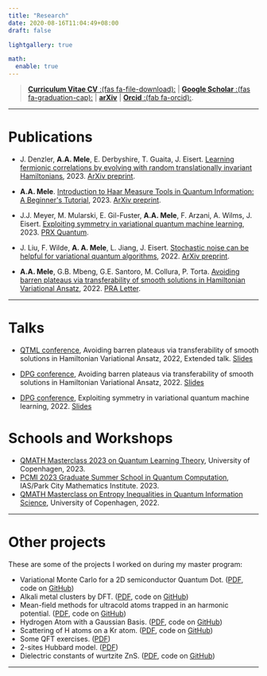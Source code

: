 ```yaml
---
title: "Research"
date: 2020-08-16T11:04:49+08:00
draft: false

lightgallery: true

math:
  enable: true
---
```



>
> [**Curriculum Vitae CV** :(fas fa-file-download):](/documents/CV_AntonioAnnaMele.pdf) | [**Google Scholar** :(fas fa-graduation-cap):](https://scholar.google.com/citations?user=IgnTVy4AAAAJ&hl=en&authuser=1) | [**arXiv**](https://arxiv.org/search/quant-ph?searchtype=author&query=Mele%2C+A+A) | [**Orcid** :(fab fa-orcid):](https://orcid.org/0000-0002-1009-7331).

 
---


# Publications

*  J. Denzler, **A.A. Mele**, E. Derbyshire, T. Guaita, J. Eisert. [Learning fermionic correlations by evolving with random translationally invariant Hamiltonians](https://arxiv.org/abs/2307.08956), 2023. [ ArXiv preprint](https://arxiv.org/abs/2309.12933).

*  **A.A. Mele**. [Introduction to Haar Measure Tools in Quantum Information: A Beginner's Tutorial](https://arxiv.org/abs/2307.08956), 2023. [ ArXiv preprint](https://arxiv.org/abs/2307.08956).

*  J.J. Meyer, M. Mularski, E. Gil-Fuster, **A.A. Mele**, F. Arzani, A. Wilms, J. Eisert. [Exploiting symmetry in variational quantum machine learning](https://arxiv.org/abs/2205.06217), 2023. [PRX Quantum](https://arxiv.org/abs/2205.06217).  

*  J. Liu, F. Wilde, **A. A. Mele**, L. Jiang, J. Eisert. [Stochastic noise can be helpful for variational quantum algorithms](https://arxiv.org/abs/2210.06723), 2022. [ArXiv preprint](https://arxiv.org/abs/2210.06723).

*  **A.A. Mele**, G.B. Mbeng, G.E. Santoro, M. Collura, P. Torta. [Avoiding barren plateaus via transferability of smooth solutions in Hamiltonian Variational Ansatz](https://arxiv.org/abs/2206.01982), 2022. [PRA Letter](https://journals.aps.org/pra/abstract/10.1103/PhysRevA.106.L060401).



---

# Talks

* [QTML conference](https://quasar.unina.it/qtml2022.html), Avoiding barren plateaus via transferability of smooth solutions in Hamiltonian Variational Ansatz, 2022, Extended talk. [Slides](/documents/QTML_Mele_AntonioAnna.pdf) 

* [DPG conference](https://regensburg22.dpg-tagungen.de/index.html?set_language=en), Avoiding barren plateaus via transferability of smooth solutions in Hamiltonian Variational Ansatz, 2022. [Slides](/documents/DPG_AvodingBP.pdf) 

* [DPG conference](https://regensburg22.dpg-tagungen.de/index.html?set_language=en), Exploiting symmetry in variational quantum machine learning, 2022. [Slides](/documents/DPG_Symmetry.pdf) 

# Schools and Workshops
* [QMATH Masterclass 2023 on Quantum Learning Theory](https://qmath.ku.dk/events/quantum-learning-theory/), University of Copenhagen, 2023.
* [PCMI 2023 Graduate Summer School in Quantum Computation](https://www.ias.edu/pcmi/pcmi-2023-graduate-summer-school), IAS/Park City Mathematics Institute. 2023.
* [QMATH Masterclass on Entropy Inequalities in Quantum Information Science](https://indico.nbi.ku.dk/event/1317/), University of Copenhagen, 2022.
---

# Other projects
These are some of the projects I worked on during my master program:
*  Variational Monte Carlo for a 2D semiconductor Quantum Dot. ([PDF](/documents/computational_5.pdf), code on [GitHub](https://github.com/AntMele/Variational-Monte-Carlo-for-a-2D-semiconductor-Quantum-Dot))
*  Alkali metal clusters by DFT. ([PDF](/documents/computational_4.pdf), code on [GitHub](https://github.com/AntMele/Alkali-metal-clusters-by-DFT))
*  Mean-field methods for ultracold atoms trapped in an harmonic potential. ([PDF](/documents/computational_3.pdf), code on [GitHub](https://github.com/AntMele/Mean-field-methods-for-ultracold-atoms-trapped-in-an-harmonic-potential))
* Hydrogen Atom with a Gaussian Basis. ([PDF](/documents/computational_2.pdf), code on [GitHub](https://github.com/AntMele/Hydrogen-Atom-with-a-Gaussian-Basis))
* Scattering of H atoms on a Kr atom. ([PDF](/documents/computational_I.pdf), code on [GitHub](https://github.com/AntMele/Scattering-of-H-atoms-on-a-Kr-atom))
* Some QFT exercises.  ([PDF](/documents/QFTexercises_AntonioMele.pdf)) 
* 2-sites Hubbard model. ([PDF](/documents/QMS1_AntonioAnnaMele.pdf)) 
* Dielectric constants of wurtzite ZnS. ([PDF](/documents/ZnS_Wurtzite_AntonioAnnaMele.pdf), code on [GitHub](https://github.com/AntMele/Dielectric-constants-of-wurtzite-ZnS))

---
